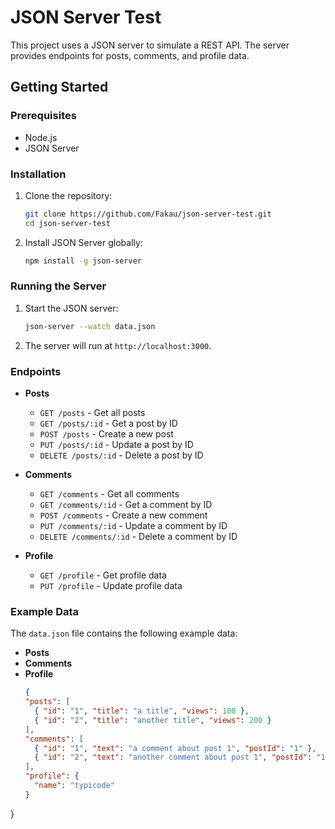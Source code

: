 # JSON Server Test

This project uses a JSON server to simulate a REST API. The server provides endpoints for posts, comments, and profile data.

## Getting Started

### Prerequisites

- Node.js
- JSON Server

### Installation

1. Clone the repository:
    ```sh
    git clone https://github.com/Fakau/json-server-test.git
    cd json-server-test
    ```

2. Install JSON Server globally:
    ```sh
    npm install -g json-server
    ```

### Running the Server

1. Start the JSON server:
    ```sh
    json-server --watch data.json
    ```

2. The server will run at `http://localhost:3000`.

### Endpoints

- **Posts**
  - `GET /posts` - Get all posts
  - `GET /posts/:id` - Get a post by ID
  - `POST /posts` - Create a new post
  - `PUT /posts/:id` - Update a post by ID
  - `DELETE /posts/:id` - Delete a post by ID

- **Comments**
  - `GET /comments` - Get all comments
  - `GET /comments/:id` - Get a comment by ID
  - `POST /comments` - Create a new comment
  - `PUT /comments/:id` - Update a comment by ID
  - `DELETE /comments/:id` - Delete a comment by ID

- **Profile**
  - `GET /profile` - Get profile data
  - `PUT /profile` - Update profile data

### Example Data

The `data.json` file contains the following example data:

- **Posts**
- **Comments**
- **Profile**
  ```json
  {
  "posts": [
    { "id": "1", "title": "a title", "views": 100 },
    { "id": "2", "title": "another title", "views": 200 }
  ],
  "comments": [
    { "id": "1", "text": "a comment about post 1", "postId": "1" },
    { "id": "2", "text": "another comment about post 1", "postId": "1" }
  ],
  "profile": {
    "name": "typicode"
  }
}

